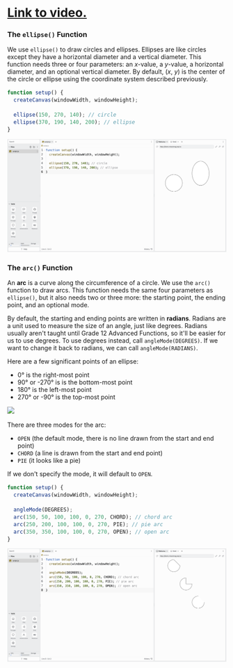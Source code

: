 # [Link to video.](https://www.youtube.com/watch?v=Am4do2N7ASc&list=PLVD25niNi0BnKbPM0lUEfNYcWixQZ98cY)

### The `ellipse()` Function

We use `ellipse()` to draw circles and ellipses. Ellipses are like circles except they have a horizontal diameter and a vertical diameter. This function needs three or four parameters: an *x*-value, a *y*-value, a horizontal diameter, and an optional vertical diameter. By default, (*x*, *y*) is the center of the circle or ellipse using the coordinate system described previously.

```javascript
function setup() {
  createCanvas(windowWidth, windowHeight);

  ellipse(150, 270, 140); // circle
  ellipse(370, 190, 140, 200); // ellipse
}
```

![](../..//Images/Ellipse_1.png)

### The `arc()` Function

An **arc** is a curve along the circumference of a circle. We use the `arc()` function to draw arcs. This function needs the same four parameters as `ellipse()`, but it also needs two or three more: the starting point, the ending point, and an optional mode. 

By default, the starting and ending points are written in **radians**. Radians are a unit used to measure the size of an angle, just like degrees. Radians usually aren't taught until Grade 12 Advanced Functions, so it'll be easier for us to use degrees. To use degrees instead, call `angleMode(DEGREES)`. If we want to change it back to radians, we can call `angleMode(RADIANS)`.

Here are a few significant points of an ellipse:

*  0° is the right-most point
*  90° or -270° is is the bottom-most point
*  180° is the left-most point
*  270° or -90°  is the top-most point

![](../../Images/Arcs_Angles.png)

There are three modes for the arc:

* `OPEN` (the default mode, there is no line drawn from the start and end point)
* `CHORD` (a line is drawn from the start and end point)
* `PIE` (it looks like a pie)

If we don't specify the mode, it will default to `OPEN`.

```javascript
function setup() {
  createCanvas(windowWidth, windowHeight);

  angleMode(DEGREES);
  arc(150, 50, 100, 100, 0, 270, CHORD); // chord arc
  arc(250, 200, 100, 100, 0, 270, PIE); // pie arc
  arc(350, 350, 100, 100, 0, 270, OPEN); // open arc
}
```

![](../../Images/Arcs_1.png)
